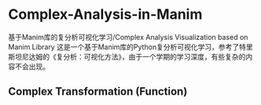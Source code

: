 # Complex-Analysis-in-Manim
基于Manim库的复分析可视化学习/Complex Analysis Visualization based on Manim Library
这是一个基于Manim库的Python复分析可视化学习，参考了特里斯坦尼达姆的《复分析：可视化方法》，由于一个学期的学习深度，有些复杂的内容不会出现。
## Complex Transformation (Function)
